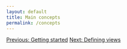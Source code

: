 ```yaml
---
layout: default
title: Main concepts
permalink: /concepts
---
```



<a href="/index" class="direction previous">Previous: Getting started</a>
<a href="/views" class="direction">Next: Defining views</a>
